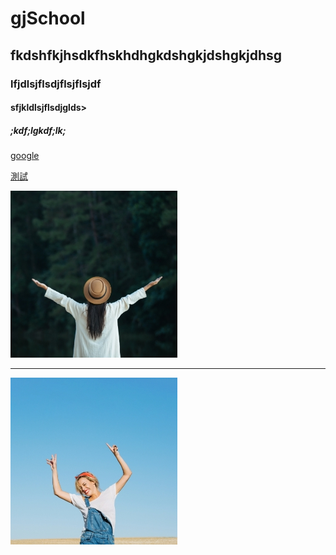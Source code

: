 # gjSchool
## fkdshfkjhsdkfhskhdhgkdshgkjdshgkjdhsg
### lfjdlsjflsdjflsjflsjdf
#### sfjkldlsjflsdjglds>
##### ;kdf;lgkdf;lk;

[google](https://www.google.com.tw/)

[測試](page/1/index.html)

![照片](images/gallery/1.jpg)

<hr>

<img src="images/gallery/2.jpg" alt="照片">


